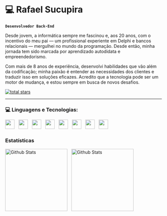 # 💻 Rafael Sucupira
**`Desenvolvedor Back-End`** <br>

Desde jovem, a informática sempre me fascinou e, aos 20 anos, com o incentivo do meu pai — um profissional experiente em Delphi e bancos relacionais — mergulhei no mundo da programação. Desde então, minha jornada tem sido marcada por aprendizado autodidata e empreendedorismo.

Com mais de 8 anos de experiência, desenvolvi habilidades que vão além da codificação; minha paixão é entender as necessidades dos clientes e traduzir isso em soluções eficazes. Acredito que a tecnologia pode ser um motor de mudança, e estou sempre em busca de novos desafios.

<p align="left">
    <a href="https://www.linkedin.com/in/rafael-sucupira/">
        <img alt="total stars"
            title="Total stars on GitHub"
            src="https://custom-icon-badges.demolab.com/badge/linkedin-blue.svg?logo=linkedin&logoColor=white&logoSource=feather&&style=for-the-badge&color=236ad3&labelColor=1155ba"/>
    </a>
</p>

___
### 💻 Linguagens e Tecnologias:
 
<img 
align="left"
width=30
style="padding-right:10px"
src="https://cdn.jsdelivr.net/gh/devicons/devicon@latest/icons/nodejs/nodejs-original.svg" />

<img 
align="left"
width=30
style="padding-right:10px"        
src="https://cdn.jsdelivr.net/gh/devicons/devicon@latest/icons/docker/docker-original.svg" />
          
<img 
align="left"
width=30
style="padding-right:10px"        
src="https://cdn.jsdelivr.net/gh/devicons/devicon@latest/icons/mysql/mysql-original.svg" />

<img 
align="left"
width=30
style="padding-right:10px"        
src="https://cdn.jsdelivr.net/gh/devicons/devicon@latest/icons/php/php-original.svg" />
 
<img 
align="left"
width=30
style="padding-right:10px"        
src="https://cdn.jsdelivr.net/gh/devicons/devicon@latest/icons/vuejs/vuejs-original.svg" />

<img
align="left"
width=30
style="padding-right:10px"
src="https://cdn.jsdelivr.net/gh/devicons/devicon@latest/icons/html5/html5-original.svg" />

<img 
align="left"
width=30
style="padding-right:10px"        
src="https://cdn.jsdelivr.net/gh/devicons/devicon@latest/icons/css3/css3-original.svg"  />
    
<img 
align="left"
width=30
style="padding-right:10px"        
src="https://cdn.jsdelivr.net/gh/devicons/devicon@latest/icons/jquery/jquery-original.svg"  />
<br>
<br>

### Estatísticas
<p>
    <img 
    align="left"
    height=200
    alt="Github Stats"
    style="padding-right:10px"        
    src="https://github-readme-stats.vercel.app/api?username=rafaelssucupira&show_icons=true&theme=radical&include-all-commits=true&locale=pt-br"  />
    <img 
    align="left"
    height=200
    alt="Github Stats"       
    src="https://github-readme-stats.vercel.app/api/top-langs/?username=rafaelssucupira&theme=radical&layout=donut&custom_title=Skills&langs_count=6"  />
</p>
          

